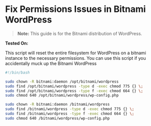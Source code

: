 # Fix Permissions Issues in Bitnami WordPress

> **Note:** This guide is for the Bitnami distribution of WordPress.

**Tested On:** <Badge type="tip" text="AWS EC2" />

This script will reset the entire filesystem for WordPress on a bitnami instance to the necessary permissions. You can use this script if you accidentally muck up the Bitnami WordPress

```bash title:fix-permissions.sh
#!/bin/bash

sudo chown -R bitnami:daemon /opt/bitnami/wordpress
sudo find /opt/bitnami/wordpress -type d -exec chmod 775 {} \;
sudo find /opt/bitnami/wordpress -type f -exec chmod 664 {} \;
sudo chmod 640 /opt/bitnami/wordpress/wp-config.php

sudo chown -R bitnami:daemon /bitnami/wordpress
sudo find /bitnami/wordpress -type d -exec chmod 775 {} \;
sudo find /bitnami/wordpress -type f -exec chmod 664 {} \;
sudo chmod 640 /bitnami/wordpress/wp-config.php
```